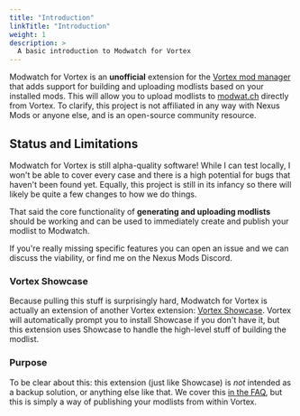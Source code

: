 ```yaml
---
title: "Introduction"
linkTitle: "Introduction"
weight: 1
description: >
  A basic introduction to Modwatch for Vortex
---
```


Modwatch for Vortex is an **unofficial** extension for the [Vortex mod manager](https://www.nexusmods.com/about/vortex/) that adds support for building and uploading modlists based on your installed mods. This will allow you to upload modlists to [modwat.ch](https://modwat.ch) directly from Vortex. To clarify, this project is not affiliated in any way with Nexus Mods or anyone else, and is an open-source community resource.

## Status and Limitations

Modwatch for Vortex is still alpha-quality software! While I can test locally, I won't be able to cover every case and there is a high potential for bugs that haven't been found yet. Equally, this project is still in its infancy so there will likely be quite a few changes to how we do things. 

That said the core functionality of **generating and uploading modlists** should be working and can be used to immediately create and publish your modlist to Modwatch.

If you're really missing specific features you can open an issue and we can discuss the viability, or find me on the Nexus Mods Discord.

### Vortex Showcase

Because pulling this stuff is surprisingly hard, Modwatch for Vortex is actually an extension of another Vortex extension: [Vortex Showcase](https://www.nexusmods.com/site/mods/145). Vortex will automatically prompt you to install Showcase if you don't have it, but this extension uses Showcase to handle the high-level stuff of building the modlist.

### Purpose

To be clear about this: this extension (just like Showcase) is *not* intended as a backup solution, or anything else like that. We cover this [in the FAQ](/docs/introduction/faq), but this is simply a way of publishing your modlists from within Vortex.